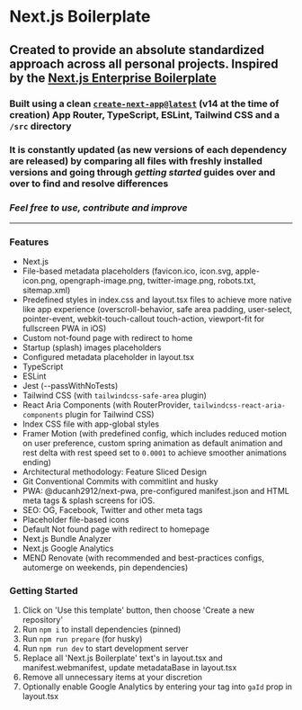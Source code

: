 # Next.js Boilerplate

## Created to provide an **absolute standardized approach** across all personal projects. Inspired by the [Next.js Enterprise Boilerplate](https://github.com/Blazity/next-enterprise)

### Built using a clean [`create-next-app@latest`](https://nextjs.org/docs/getting-started/installation) (v14 at the time of creation) App Router, TypeScript, ESLint, Tailwind CSS and a `/src` directory

### It is constantly updated (as new versions of each dependency are released) by comparing all files with freshly installed versions and going through _getting started_ guides over and over to find and resolve differences

### _Feel free to use, contribute and improve_

---

### Features

- Next.js
- File-based metadata placeholders (favicon.ico, icon.svg, apple-icon.png, opengraph-image.png, twitter-image.png, robots.txt, sitemap.xml)
- Predefined styles in index.css and layout.tsx files to achieve more native like app experience (overscroll-behavior, safe area padding, user-select, pointer-event, webkit-touch-callout touch-action, viewport-fit for fullscreen PWA in iOS)
- Custom not-found page with redirect to home
- Startup (splash) images placeholders
- Configured metadata placeholder in layout.tsx
- TypeScript
- ESLint
- Jest (--passWithNoTests)
- Tailwind CSS (with `tailwindcss-safe-area` plugin)
- React Aria Components (with RouterProvider, `tailwindcss-react-aria-components` plugin for Tailwind CSS)
- Index CSS file with app-global styles
- Framer Motion (with predefined config, which includes reduced motion on user preference, custom spring animation as default animation and rest delta with rest speed set to `0.0001` to achieve smoother animations ending)
- Architectural methodology: Feature Sliced Design
- Git Conventional Commits with commitlint and husky
- PWA: @ducanh2912/next-pwa, pre-configured manifest.json and HTML meta tags & splash screens for iOS.
- SEO: OG, Facebook, Twitter and other meta tags
- Placeholder file-based icons
- Default Not found page with redirect to homepage
- Next.js Bundle Analyzer
- Next.js Google Analytics
- MEND Renovate (with recommended and best-practices configs, automerge on weekends, pin dependencies)

### Getting Started

1. Click on 'Use this template' button, then choose 'Create a new repository'
2. Run `npm i` to install dependencies (pinned)
3. Run `npm run prepare` (for husky)
4. Run `npm run dev` to start development server
5. Replace all 'Next.js Boilerplate' text's in layout.tsx and manifest.webmanifest, update metadataBase in layout.tsx
6. Remove all unnecessary items at your discretion
7. Optionally enable Google Analytics by entering your tag into `gaId` prop in layout.tsx
